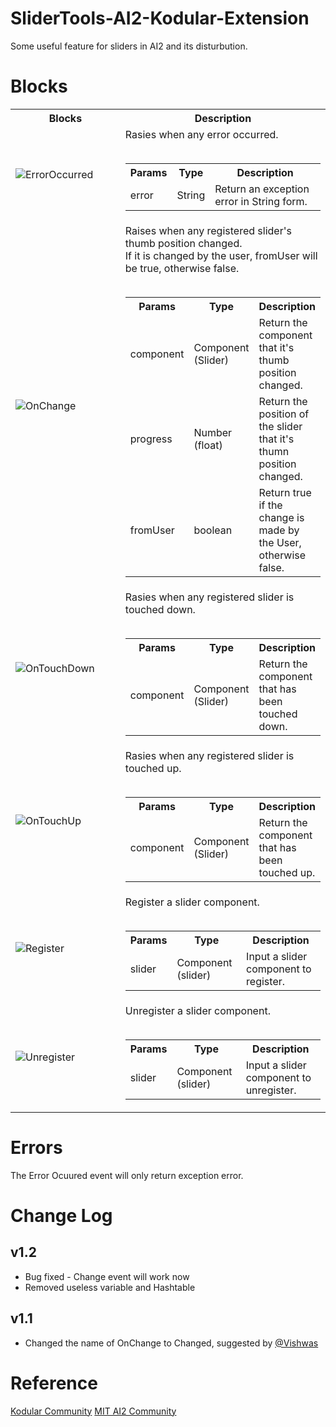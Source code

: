 # SliderTools-AI2-Kodular-Extension
 Some useful feature for sliders in AI2 and its disturbution.
 
# Blocks
<table style="width:100%">
    <tr>
        <th style="width:40%">Blocks</th>
        <th style="width:60%">Description</th>
    </tr>
    <tr>
        <td>
            <img src="assets/BlockImages/ErrorOccurred.png" alt = "ErrorOccurred">
        </td>
        <td>Rasies when any error occurred.<br><br>
            <table>
                <tr>
                    <th>Params</th>
                    <th>Type</th>
                    <th>Description</th>
                </tr>
                <tr>
                    <td>error</td>
                    <td>String</td>
                    <td>Return an exception error in String form.</td>
                </tr>
            </table>
        </td>
    </tr>
    <tr>
        <td>
            <img src = "assets/BlockImages/Changed.png" alt = "OnChange">
        </td>
        <td>Raises when any registered slider's thumb position changed.<br>If it is changed by the user, fromUser will be
            true, otherwise false.<br><br>
            <table>
                <tr>
                    <th>Params</th>
                    <th>Type</th>
                    <th>Description</th>
                </tr>
                <tr>
                    <td>component</td>
                    <td>Component (Slider)</td>
                    <td>Return the component<br>that it's thumb position changed.</td>
                </tr>
                <tr>
                    <td>progress</td>
                    <td>Number (float)</td>
                    <td>Return the position of the slider<br>that it's thumn position changed.</td>
                </tr>
                <tr>
                    <td>fromUser</td>
                    <td>boolean</td>
                    <td>Return true if the change is made by the User,<br>otherwise false.</td>
                </tr>
            </table>
        </td>
    </tr>
    <tr>
        <td>
            <img src = "assets/BlockImages/TouchDown.png" alt = "OnTouchDown">
        </td>
        <td>Rasies when any registered slider is touched down.<br><br>
            <table>
                <tr>
                    <th>Params</th>
                    <th>Type</th>
                    <th>Description</th>
                </tr>
                <tr>
                    <td>component</td>
                    <td>Component (Slider)</td>
                    <td>Return the component that has been touched down.</td>
                </tr>
            </table>
        </td>
    </tr>
    <tr>
        <td>
            <img src="assets/BlockImages/TouchUp.png" alt = "OnTouchUp">
        </td>
        <td>Rasies when any registered slider is touched up.<br><br>
            <table>
                <tr>
                    <th>Params</th>
                    <th>Type</th>
                    <th>Description</th>
                </tr>
                <tr>
                    <td>component</td>
                    <td>Component (Slider)</td>
                    <td>Return the component that has been touched up.</td>
                </tr>
            </table>
        </td>
    </tr>
    <tr>
        <td>
            <img src="assets/BlockImages/RegisterSlider.png" alt = "Register">
        </td>
        <td>Register a slider component.<br><br>
            <table>
                <tr>
                    <th>Params</th>
                    <th>Type</th>
                    <th>Description</th>
                </tr>
                <tr>
                    <td>slider</td>
                    <td>Component (slider)</td>
                    <td>Input a slider component to register.</td>
                </tr>
            </table>
        </td>
    </tr>
    <tr>
        <td>
            <img src="assets/BlockImages/UnregisterSlider.png" alt = "Unregister">
        </td>
        <td>Unregister a slider component.<br><br>
            <table>
                <tr>
                    <th>Params</th>
                    <th>Type</th>
                    <th>Description</th>
                </tr>
                <tr>
                    <td>slider</td>
                    <td>Component (slider)</td>
                    <td>Input a slider component to unregister.</td>
                </tr>
            </table>
        </td>
    </tr>
</table>
	
# Errors

The Error Ocuured event will only return exception error.
	
# Change Log

## v1.2
* Bug fixed - Change event will work now
* Removed useless variable and Hashtable

## v1.1
* Changed the name of OnChange to Changed, suggested by [@Vishwas](https://community.kodular.io/u/vishwas)

# Reference
[Kodular Community](https://community.kodular.io/t/free-open-source-slidertools-bit-of-useful-feature-for-sliders/86464)
[MIT AI2 Community](https://community.appinventor.mit.edu/t/free-open-source-slidertools-bit-of-useful-feature-for-sliders/17459)
